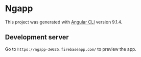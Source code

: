 # Ngapp

This project was generated with [Angular CLI](https://github.com/angular/angular-cli) version 9.1.4.

## Development server

Go to `https://ngapp-3e625.firebaseapp.com/` to preview the app.
